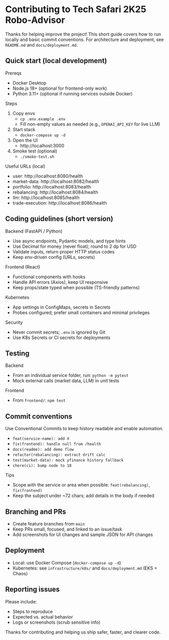 # Contributing to Tech Safari 2K25 Robo-Advisor

Thanks for helping improve the project! This short guide covers how to run locally and basic commit conventions. For architecture and deployment, see `README.md` and `docs/deployment.md`.

## Quick start (local development)

Prereqs
- Docker Desktop
- Node.js 18+ (optional for frontend-only work)
- Python 3.11+ (optional if running services outside Docker)

Steps
1) Copy envs
   - `cp .env.example .env`
   - Fill non-empty values as needed (e.g., `OPENAI_API_KEY` for live LLM)
2) Start stack
   - `docker-compose up -d`
3) Open the UI
   - http://localhost:3000
4) Smoke test (optional)
   - `./smoke-test.sh`

Useful URLs (local)
- user: http://localhost:8080/health
- market-data: http://localhost:8082/health
- portfolio: http://localhost:8083/health
- rebalancing: http://localhost:8084/health
- llm: http://localhost:8085/health
- trade-execution: http://localhost:8086/health

## Coding guidelines (short version)

Backend (FastAPI / Python)
- Use async endpoints, Pydantic models, and type hints
- Use Decimal for money (never float); round to 2 dp for USD
- Validate inputs, return proper HTTP status codes
- Keep env-driven config (URLs, secrets)

Frontend (React)
- Functional components with hooks
- Handle API errors (Axios), keep UI responsive
- Keep props/state typed when possible (TS-friendly patterns)

Kubernetes
- App settings in ConfigMaps, secrets in Secrets
- Probes configured; prefer small containers and minimal privileges

Security
- Never commit secrets; `.env` is ignored by Git
- Use K8s Secrets or CI secrets for deployments

## Testing

Backend
- From an individual service folder, run: `python -m pytest`
- Mock external calls (market data, LLM) in unit tests

Frontend
- From `frontend/`: `npm test`

## Commit conventions

Use Conventional Commits to keep history readable and enable automation.
- `feat(service-name): add X`
- `fix(frontend): handle null from /health`
- `docs(readme): add demo flow`
- `refactor(rebalancing): extract drift calc`
- `test(market-data): mock yfinance history fallback`
- `chore(ci): bump node to 18`

Tips
- Scope with the service or area when possible: `feat(rebalancing)`, `fix(frontend)`
- Keep the subject under ~72 chars; add details in the body if needed

## Branching and PRs

- Create feature branches from `main`
- Keep PRs small, focused, and linked to an issue/task
- Add screenshots for UI changes and sample JSON for API changes

## Deployment

- Local: use Docker Compose (`docker-compose up -d`)
- Kubernetes: see `infrastructure/k8s/` and `docs/deployment.md` (EKS + Chaos)

## Reporting issues

Please include:
- Steps to reproduce
- Expected vs. actual behavior
- Logs or screenshots (scrub sensitive info)

Thanks for contributing and helping us ship safer, faster, and clearer code.
